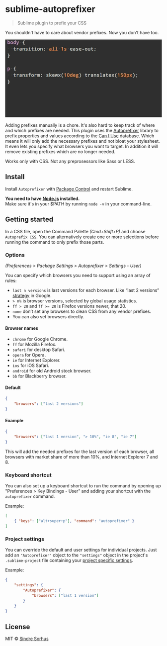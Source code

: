 # sublime-autoprefixer

> Sublime plugin to prefix your CSS

You shouldn't have to care about vendor prefixes. Now you don't have too.

![screenshot](screenshot.gif)

Adding prefixes manually is a chore. It's also hard to keep track of where and which prefixes are needed. This plugin uses the [Autoprefixer](https://github.com/ai/autoprefixer) library to prefix properties and values according to the [Can I Use](http://caniuse.com/) database. Which means it will only add the necessary prefixes and not bloat your stylesheet. It even lets you specify what browsers you want to target. In addition it will remove existing prefixes which are no longer needed.

Works only with CSS. Not any preprosessors like Sass or LESS.


## Install

Install `Autoprefixer` with [Package Control](https://sublime.wbond.net) and restart Sublime.

**You need to have [Node.js](http://nodejs.org) installed.**  
Make sure it's in your $PATH by running `node -v` in your command-line.


## Getting started

In a CSS file, open the Command Palette *(Cmd+Shift+P)* and choose `Autoprefix CSS`. You can alternatively create one or more selections before running the command to only prefix those parts.


### Options

*(Preferences > Package Settings > Autoprefixer > Settings - User)*

You can specify which browsers you need to support using an array of rules:

- `last n versions` is last versions for each browser. Like “last 2 versions” [strategy](http://support.google.com/a/bin/answer.py?answer=33864) in Google.
- `> n%` is browser versions, selected by global usage statistics.
- `ff > 20` and `ff >= 20` is Firefox versions newer, that 20.
- `none` don’t set any browsers to clean CSS from any vendor prefixes.
- You can also set browsers directly.


#### Browser names

- `chrome` for Google Chrome.
- `ff` for Mozilla Firefox.
- `safari` for desktop Safari.
- `opera` for Opera.
- `ie` for Internet Explorer.
- `ios` for iOS Safari.
- `android` for old Android stock browser.
- `bb` for Blackberry browser.


#### Default

```json
{
	"browsers": ["last 2 versions"]
}
```


#### Example

```json
{
	"browsers": ["last 1 version", "> 10%", "ie 8", "ie 7"]
}
```

This will add the needed prefixes for the last version of each browser, all browsers with market share of more than 10%, and Internet Explorer 7 and 8.


### Keyboard shortcut

You can also set up a keyboard shortcut to run the command by opening up "Preferences > Key Bindings - User" and adding your shortcut with the `autoprefixer` command.

Example:

```json
[
	{ "keys": ["alt+super+p"], "command": "autoprefixer" }
]
```


### Project settings

You can override the default and user settings for individual projects. Just add an `"Autoprefixer"` object to the `"settings"` object in the project's `.sublime-project` file containing your [project specific settings](http://www.sublimetext.com/docs/3/projects.html).

Example:

```json
{
	"settings": {
		"Autoprefixer": {
			"browsers": ["last 1 version"]
		}
	}
}
```


## License

MIT © [Sindre Sorhus](http://sindresorhus.com)
